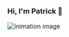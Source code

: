 ### Hi, I'm Patrick 👋

<img src="https://img.freepik.com/free-vector/vector-cartoon-background-overtime-police-department-private-detective-night-dark-room-with-desk-computer-chair-client-interior-cabinet-investigation-moonlight-from-window_33099-1301.jpg?size=626&ext=jpg&ga=GA1.1.1838044186.1671640621" alt="inimation image">
<!--
**I'm a passionate full-stack Developer who love to build very cool software to make people's life easier.I like experimenting with new technologies, building small projects, and occassionally joining hackathons. ✨ 
🌱 I’m currently looking for new opportunities
📫 How to reach me: patrickkeita80@yahoo.com**
